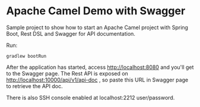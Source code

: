 # Apache Camel Demo with Swagger

Sample project to show how to start an Apache Camel project with Spring Boot, Rest DSL and Swagger for API documentation.

Run:
```
gradlew bootRun
```

After the application has started, access [http://localhost:8080](http://localhost:8080) and you'll get to the Swagger page.
The Rest API is exposed on [http://localhost:10000/api/v1/api-doc](http://localhost:10000/api/v1/api-doc) , so paste this URL in Swagger page to retrieve the API doc.

There is also SSH console enabled at localhost:2212 user/password.
